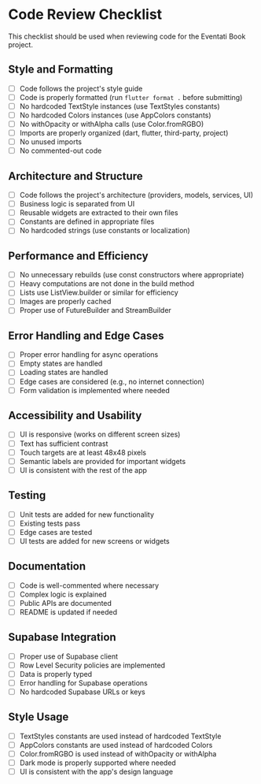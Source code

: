 # Code Review Checklist

This checklist should be used when reviewing code for the Eventati Book project.

## Style and Formatting

- [ ] Code follows the project's style guide
- [ ] Code is properly formatted (run `flutter format .` before submitting)
- [ ] No hardcoded TextStyle instances (use TextStyles constants)
- [ ] No hardcoded Colors instances (use AppColors constants)
- [ ] No withOpacity or withAlpha calls (use Color.fromRGBO)
- [ ] Imports are properly organized (dart, flutter, third-party, project)
- [ ] No unused imports
- [ ] No commented-out code

## Architecture and Structure

- [ ] Code follows the project's architecture (providers, models, services, UI)
- [ ] Business logic is separated from UI
- [ ] Reusable widgets are extracted to their own files
- [ ] Constants are defined in appropriate files
- [ ] No hardcoded strings (use constants or localization)

## Performance and Efficiency

- [ ] No unnecessary rebuilds (use const constructors where appropriate)
- [ ] Heavy computations are not done in the build method
- [ ] Lists use ListView.builder or similar for efficiency
- [ ] Images are properly cached
- [ ] Proper use of FutureBuilder and StreamBuilder

## Error Handling and Edge Cases

- [ ] Proper error handling for async operations
- [ ] Empty states are handled
- [ ] Loading states are handled
- [ ] Edge cases are considered (e.g., no internet connection)
- [ ] Form validation is implemented where needed

## Accessibility and Usability

- [ ] UI is responsive (works on different screen sizes)
- [ ] Text has sufficient contrast
- [ ] Touch targets are at least 48x48 pixels
- [ ] Semantic labels are provided for important widgets
- [ ] UI is consistent with the rest of the app

## Testing

- [ ] Unit tests are added for new functionality
- [ ] Existing tests pass
- [ ] Edge cases are tested
- [ ] UI tests are added for new screens or widgets

## Documentation

- [ ] Code is well-commented where necessary
- [ ] Complex logic is explained
- [ ] Public APIs are documented
- [ ] README is updated if needed

## Supabase Integration

- [ ] Proper use of Supabase client
- [ ] Row Level Security policies are implemented
- [ ] Data is properly typed
- [ ] Error handling for Supabase operations
- [ ] No hardcoded Supabase URLs or keys

## Style Usage

- [ ] TextStyles constants are used instead of hardcoded TextStyle
- [ ] AppColors constants are used instead of hardcoded Colors
- [ ] Color.fromRGBO is used instead of withOpacity or withAlpha
- [ ] Dark mode is properly supported where needed
- [ ] UI is consistent with the app's design language
